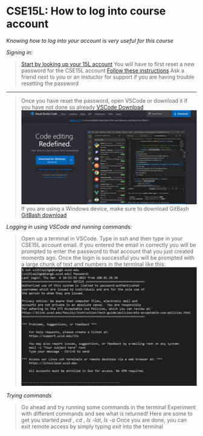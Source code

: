 # CSE15L: How to log into course account
*Knowing how to log into your account is very useful for this course*

*Signing in:*
>[Start by looking up your 15L account](https://sdacs.ucsd.edu/~icc/index.php)
>You will have to first reset a new password for the CSE15L account
>[Follow these instructions](https://drive.google.com/file/d/17IDZn8Qq7Q0RkYMxdiIR0o6HJ3B5YqSW/view)
>Ask a friend next to you or an instuctor for support if you are having trouble resetting the password
---
>Once you have reset the password, open VSCode or download it if you have not done so already
>[VSCode Download](https://code.visualstudio.com/)
![Image](VSCodeSS.png)
>If you are using a Windows device, make sure to download GitBash
>[GitBash download](https://git-scm.com/download/win)

*Logging in using VSCode and running commands:*
>Open up a terminal in VSCode. Type in *ssh* and then type in your CSE15L account email. If you entered the email in correctly you will be prompted to enter the password to that account that you just created moments ago. Once the login is successful you will be prompted with a large chunk of text and numbers in the terminal like this: 
![Image](RemoteLoginSS.png)

*Trying commands*
> Go ahead and try running some commands in the terminal
> Experiment with different commands and see what is returned! Here are some to get you started *pwd* , *cd* , *ls -lat*, *ls -a*
> Once you are done, you can exit remote access by simply typing *exit* into the terminal 
